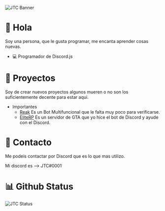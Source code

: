 ![JTC Banner](https://cdn.discordapp.com/attachments/1039950220894687235/1046371871937003550/image.png)

# 👋 Hola
Soy una persona, que le gusta programar, me encanta aprender cosas nuevas.

- 💻 Programador de Discord.js

# 🧩 Proyectos
Soy de crear nuevos proyectos algunos mueren o no son los suficientemente decente para estar aqui.

- Importantes
   - [Reak](https://discord.gg/JyeGTfCvKt) Es un Bot Multifuncional que le falta muy poco para verificarse.
   - [EliteRP](https://discord.gg/eliteroleplay) Es un servidor de GTA que yo hice el bot de Discord y ayude con el Discord.


# 📨 Contacto
Me podeis contactar por Discord que es lo que mas utilizo.

Mi discord es --> JTC#0001

# 📊 Github Status

![JTC Status](https://github-readme-stats.vercel.app/api?username=zecuss&show_icons=true&theme=radical)
